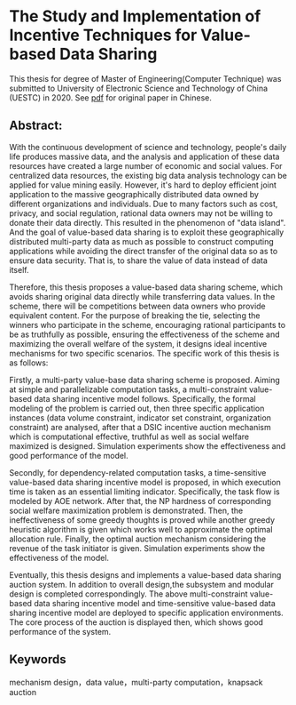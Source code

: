 # The Study and Implementation of Incentive  Techniques for Value-based Data Sharing
This thesis  for degree of Master of Engineering(Computer Technique) was submitted to University of Electronic Science and Technology of China (UESTC) in 2020. See [pdf](https://github.com/luotong96/ThesisUESTC/main.pdf) for original paper in Chinese.

## Abstract:

With the continuous development of science and technology, people's daily life produces massive data, and the analysis and application of these data resources have created a large number of economic and social values. For centralized data resources, the existing big data analysis technology can be applied for value mining easily. However, it's hard to deploy efficient joint application to the massive geographically distributed data owned by different organizations and individuals. Due to many factors such as cost, privacy, and social regulation, rational data owners may not be willing to donate their data directly. This resulted in the phenomenon of "data island". And the goal of value-based data sharing is to exploit these geographically distributed multi-party data as much as possible to construct computing applications while avoiding the direct transfer of the original data so as to ensure data security. That is, to share the value of data instead of data itself.

Therefore, this thesis proposes a value-based data sharing scheme, which avoids sharing original data directly while transferring data values. In the scheme, there will be competitions between data owners who provide equivalent content. For the purpose of breaking the tie, selecting the winners who participate in the scheme, encouraging rational participants to be as truthfully as possible, ensuring the effectiveness of the scheme and maximizing the overall welfare of the system, it designs ideal incentive mechanisms for two specific scenarios. The specific work of this thesis is as follows:

Firstly, a multi-party value-base data sharing scheme is proposed. Aiming at simple and parallelizable computation tasks, a multi-constraint value-based data sharing incentive model follows. Specifically, the formal modeling of the problem is carried out, then three specific application instances (data volume constraint, indicator set constraint, organization constraint) are analysed, after that a DSIC incentive auction mechanism which is computational effective, truthful as well as social welfare maximized is designed. Simulation experiments show the effectiveness and good performance of the model.

Secondly, for dependency-related computation tasks, a time-sensitive value-based data sharing incentive model is proposed, in which execution time is taken as an essential limiting indicator. Specifically, the task flow is modeled by AOE network. After that, the NP hardness of corresponding social welfare maximization problem is demonstrated. Then, the ineffectiveness of some greedy thoughts is proved while another greedy heuristic algorithm is given which works well to approximate the optimal allocation rule. Finally, the optimal auction mechanism considering the revenue of the task initiator is given. Simulation experiments show the effectiveness of the model.

Eventually, this thesis designs and implements a value-based data sharing auction system. In addition to overall design,the subsystem and modular design is completed correspondingly. The above multi-constraint value-based data sharing incentive model and time-sensitive value-based data sharing incentive model are deployed to specific application environments. The core process of the auction is displayed then, which shows good performance of the system.

## Keywords

mechanism design，data value，multi-party computation，knapsack auction

